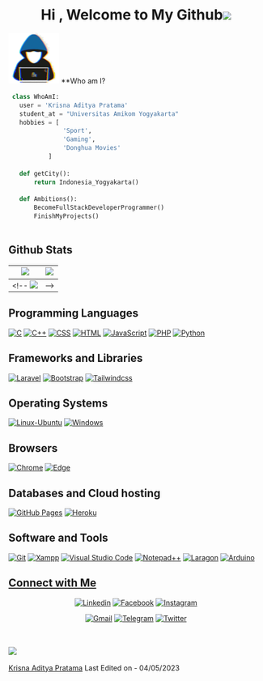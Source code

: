 <h1 align="center"><b>Hi , Welcome to My Github</b><img src="https://media.giphy.com/media/hvRJCLFzcasrR4ia7z/giphy.gif" width="35"></h1>

<!-- ![Github Banner](https://github.com/Jaydeep-Yadav/Jaydeep-Yadav/blob/main/banner.png) -->

<picture align="center"><img src = "https://github.com/0xAbdulKhalid/0xAbdulKhalid/raw/main/assets/mdImages/about_me.gif" width = 100px></picture> **Who am I?

 ```python
  class WhoAmI:
    user = 'Krisna Aditya Pratama'
	student_at = "Universitas Amikom Yogyakarta"
	hobbies = [
				'Sport',
			 	'Gaming',
				'Donghua Movies'
			]
	
	def getCity():
		return Indonesia_Yogyakarta()
	
	def Ambitions():
		BecomeFullStackDeveloperProgrammer()
		FinishMyProjects()
	
 ```

 
## Github Stats

<img src="https://github-readme-stats.vercel.app/api?username=krisnaadityapratama&&show_icons=true&count_private=true&theme=github_dark">|<img src="https://github-readme-streak-stats.herokuapp.com/?user=krisnaadityapratama&theme=blueberry_duo"/>
|---|---|
<!-- <img src="https://github-readme-stats.vercel.app/api/top-langs/?username=krisnaadityapratama&layout=compact&theme=github_dark"/>| -->

## Programming Languages

<p>
    <a href="#"><img alt="C" src="https://img.shields.io/static/v1?style=for-the-badge&message=C&color=222222&logo=C&logoColor=A8B9CC&label="></a>
    <a href="#"><img alt="C++" src="https://img.shields.io/static/v1?style=for-the-badge&message=C%2B%2B&color=00599C&logo=C%2B%2B&logoColor=FFFFFF&label="></a>
    <a href="#"><img alt="CSS" src="https://img.shields.io/static/v1?style=for-the-badge&message=CSS3&color=1572B6&logo=CSS3&logoColor=FFFFFF&label="></a>
    <a href="#"><img alt="HTML" src="https://img.shields.io/static/v1?style=for-the-badge&message=HTML5&color=E34F26&logo=HTML5&logoColor=FFFFFF&label="></a>
    <a href="#"><img alt="JavaScript" src="https://img.shields.io/static/v1?style=for-the-badge&message=JavaScript&color=222222&logo=JavaScript&logoColor=F7DF1E&label="></a>
	<a href="#"><img alt="PHP" src="https://img.shields.io/static/v1?style=for-the-badge&message=PHP&color=777BB4&logo=PHP&logoColor=FFFFFF&label="></a>
	<a href="#"><img alt="Python" src="https://img.shields.io/static/v1?style=for-the-badge&message=Python&color=3776AB&logo=Python&logoColor=FFFFFF&label="></a>
</p>

## Frameworks and Libraries
<p>
   <a href="#"><img alt="Laravel" src="https://img.shields.io/static/v1?style=for-the-badge&message=Laravel&color=FF2D20&logo=Laravel&logoColor=FFFFFF&label="></a>
   <a href="#"><img alt="Bootstrap" src="https://img.shields.io/static/v1?style=for-the-badge&message=Bootstrap&color=7952B3&logo=Bootstrap&logoColor=FFFFFF&label="></a>
   <a href="#"><img alt="Tailwindcss" src="https://img.shields.io/static/v1?style=for-the-badge&message=Tailwind+CSS&color=222222&logo=Tailwind+CSS&logoColor=06B6D4&label="></a>
</p>

## Operating Systems
<p>
	<a href="#"><img alt="Linux-Ubuntu" src="https://img.shields.io/static/v1?style=for-the-badge&message=Ubuntu&color=E95420&logo=Ubuntu&logoColor=FFFFFF&label="></a>
	<a href="#"><img alt="Windows" src="https://img.shields.io/static/v1?style=for-the-badge&message=Windows&color=0078D6&logo=Windows&logoColor=FFFFFF&label="></a>
	
</p>

## Browsers
<p>
	<a href="#"><img alt="Chrome" src="https://img.shields.io/static/v1?style=for-the-badge&message=Google+Chrome&color=4285F4&logo=Google+Chrome&logoColor=FFFFFF&label="></a>
	<a href="#"><img alt="Edge" src="https://img.shields.io/static/v1?style=for-the-badge&message=Microsoft+Edge&color=0078D7&logo=Microsoft+Edge&logoColor=FFFFFF&label="></a>
</p>

## Databases and Cloud hosting

<p>
    <a href="#"><img alt="GitHub Pages" src="https://img.shields.io/static/v1?style=for-the-badge&message=GitHub+Pages&color=222222&logo=GitHub+Pages&logoColor=FFFFFF&label="></a>
    <a href="#"><img alt="Heroku" src="https://img.shields.io/static/v1?style=for-the-badge&message=Heroku&color=430098&logo=Heroku&logoColor=FFFFFF&label="></a>
</p> 

## Software and Tools
<p>
  <a href="#"><img alt="Git" src="https://img.shields.io/static/v1?style=for-the-badge&message=Git&color=F05032&logo=Git&logoColor=FFFFFF&label="></a>
	<a href="#"><img alt="Xampp" src="https://img.shields.io/static/v1?style=for-the-badge&message=XAMPP&color=FB7A24&logo=XAMPP&logoColor=FFFFFF&label="></a>
  <a href="#"><img alt="Visual Studio Code" src="https://img.shields.io/static/v1?style=for-the-badge&message=Visual+Studio+Code&color=007ACC&logo=Visual+Studio+Code&logoColor=FFFFFF&label="></a>
	<a href="#"><img alt="Notepad++" src="https://img.shields.io/static/v1?style=for-the-badge&message=Notepad%2B%2B&color=222222&logo=Notepad%2B%2B&logoColor=90E59A&label="></a>
	<a href="#"><img alt="Laragon" src="https://img.shields.io/static/v1?style=for-the-badge&message=Laragon&color=0E83CD&logo=Laragon&logoColor=FFFFFF&label="></a>
	<a href="#"><img alt="Arduino" src="https://img.shields.io/static/v1?style=for-the-badge&message=Arduino&color=00979D&logo=Arduino&logoColor=FFFFFF&label=">
</p>

## Connect with Me


<p align="center">
  <a href="https://linkedin.com/in/krisna-aditya-pratama-030b2b264"><img alt="Linkedin" title="Krisna Aditya Pratama Linkedin" src="https://img.shields.io/badge/LinkedIn-0077B5?style=for-the-badge&logo=linkedin&logoColor=white"></a>
  <a href="https://www.facebook.com/krisna.a.pratama.9699"><img alt="Facebook" title="Krisna Aditya Pratama FB" src="https://img.shields.io/badge/Facebook-1877F2?style=for-the-badge&logo=facebook&logoColor=white"></a>
  <a href="https://www.instagram.com/bangkrisna_"><img alt="Instagram" title="Krisna Aditya Pratama Instagram" src="https://img.shields.io/badge/Instagram-E4405F?style=for-the-badge&logo=instagram&logoColor=white"></a>
 </p>
 <p align="center">
  <a href="mailto:krisnaadityapratama@students.amikom.ac.id"><img alt="Gmail" title="Krisna Aditya Pratama Gmail" src="https://img.shields.io/badge/Gmail-D14836?style=for-the-badge&logo=gmail&logoColor=white"></a>
  <a href="https://t.me/KrisnaAdityaPratama"><img alt="Telegram" title="Krisna Aditya Pratama Telegram" src="https://img.shields.io/badge/Telegram-2CA5E0?style=for-the-badge&logo=telegram&logoColor=white"></a> 
<a href="https://twitter.com/Bangkrisna18"><img alt="Twitter" title="Krisna Aditya Pratama Twitter" src="https://img.shields.io/badge/Twitter-1DA1F2?style=for-the-badge&logo=twitter&logoColor=white"></a>
</p>
<br>
<br>
<img src="https://user-images.githubusercontent.com/73097560/115834477-dbab4500-a447-11eb-908a-139a6edaec5c.gif">

[Krisna Aditya Pratama](https://github.com/krisnaadityapratama)
Last Edited on - 04/05/2023
